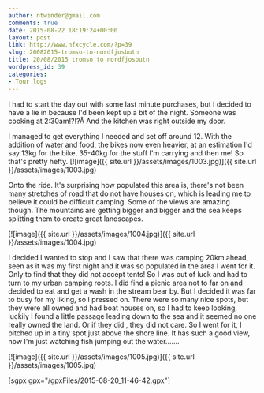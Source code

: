 ```yaml
---
author: ntwinder@gmail.com
comments: true
date: 2015-08-22 18:19:24+00:00
layout: post
link: http://www.nfxcycle.com/?p=39
slug: 20082015-tromso-to-nordfjosbutn
title: 20/08/2015 tromso to nordfjosbutn
wordpress_id: 39
categories:
- Tour logs
---
```


I had to start the day out with some last minute purchases, but I decided to have a lie in because I'd been kept up a bit of the night. Someone was cooking at 2:30am!?!?Â  And the kitchen was right outside my door. 

I managed to get everything I needed and set off around 12. With the addition of water and food, the bikes now even heavier, at an estimation I'd say 13kg for the bike, 35-40kg for the stuff I'm carrying and then me! So that's pretty hefty. 
[![image]({{ site.url }}/assets/images/1003.jpg)]({{ site.url }}/assets/images/1003.jpg) 



Onto the ride. It's surprising how populated this area is, there's not been many stretches of road that do not have houses on, which is leading me to believe it could be difficult camping. 
Some of the views are amazing though. The mountains are getting bigger and bigger and the sea keeps splitting them to create great landscapes. 


[![image]({{ site.url }}/assets/images/1004.jpg)]({{ site.url }}/assets/images/1004.jpg)



I decided I wanted to stop and I saw that there was camping 20km ahead, seen as it was my first night and it was so populated in the area I went for it. Only to find that they did not accept tents! So I was out of luck and had to turn to my urban camping roots. I did find a picnic area not to far on and decided to eat and get a wash in the stream bear by. But I decided it was far to busy for my liking, so I pressed on. There were so many nice spots, but they were all owned and had boat houses on, so I had to keep looking, luckily I found a little passage leading down to the sea and it seemed no one really owned the land. Or if they did , they did not care. So I went for it, I pitched up in a tiny spot just above the shore line. It has such a good view, now I'm just watching fish jumping out the water....... 


[![image]({{ site.url }}/assets/images/1005.jpg)]({{ site.url }}/assets/images/1005.jpg)

[sgpx gpx="/gpxFiles/2015-08-20_11-46-42.gpx"]

